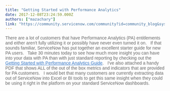 ```yaml
---
title: "Getting Started with Performance Analytics"
date: 2017-12-08T23:24:59.000Z
authors: ["mazachary"]
link: "https://community.servicenow.com/community?id=community_blog&sys_id=de1d22e5dbd0dbc01dcaf3231f9619d3"
---
```

<p><span style="color: #666666; font-family: arial, sans-serif;">There are a lot of customers that have Performance Analytics (PA) entitlements and either aren't fully utilizing it or possibly have never even turned it on.   If that sounds familiar, ServiceNow has put together an excellent starter guide for new PA users.   Take 30 minutes today to see how much more insight you can have into your data with PA than with just standard reporting by checking out the </span><a title="" _jive_internal="true" class="jivecontainerTT-hover-container jive-link-community-small" data-containerid="2099" data-containertype="14" data-objectid="2414" data-objecttype="14" href="/community?id=community_forum&sys_id=be299a2ddbd897c068c1fb651f961996" style="font-family: arial, sans-serif; color: #3778c7;">Getting Started with Performance Analytics Guide</a><span style="color: #666666; font-family: arial, sans-serif;">.   I've also attached a handy PDF that shows ALL of the out of the box metrics and indicators that are provided for PA customers.   I would bet that many customers are currently extracting data out of ServiceNow into Excel or BI tools to get this same insight when they could be using it right in the platform on your standard ServiceNow dashboards.</span></p>